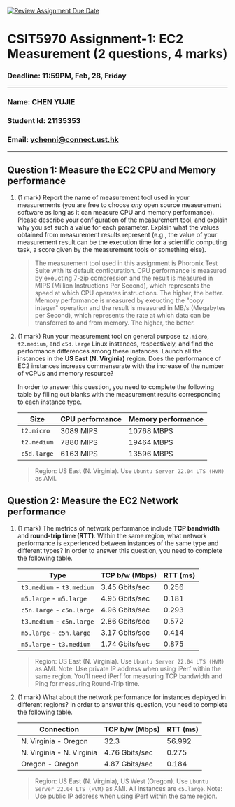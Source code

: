 [![Review Assignment Due Date](https://classroom.github.com/assets/deadline-readme-button-22041afd0340ce965d47ae6ef1cefeee28c7c493a6346c4f15d667ab976d596c.svg)](https://classroom.github.com/a/IAASVEAZ)
# CSIT5970 Assignment-1: EC2 Measurement (2 questions, 4 marks)

### Deadline: 11:59PM, Feb, 28, Friday

---

### Name: CHEN YUJIE
### Student Id: 21135353
### Email: ychenni@connect.ust.hk

---

## Question 1: Measure the EC2 CPU and Memory performance

1. (1 mark) Report the name of measurement tool used in your measurements (you are free to choose *any* open source measurement software as long as it can measure CPU and memory performance). Please describe your configuration of the measurement tool, and explain why you set such a value for each parameter. Explain what the values obtained from measurement results represent (e.g., the value of your measurement result can be the execution time for a scientific computing task, a score given by the measurement tools or something else).

    > The measurement tool used in this assignment is Phoronix Test Suite with its default configuration.
    > CPU performance is measured by exeucting 7-zip compression and the result is measured in MIPS (Million Instructions Per Second), which represents the speed at which CPU operates instructions. The higher, the better.
    > Memory performance is measured by exeucting the "copy integer" operation and the result is measured in MB/s (Megabytes per Second), which represents the rate at which data can be transferred to and from memory. The higher, the better.

2. (1 mark) Run your measurement tool on general purpose `t2.micro`, `t2.medium`, and `c5d.large` Linux instances, respectively, and find the performance differences among these instances. Launch all the instances in the **US East (N. Virginia)** region. Does the performance of EC2 instances increase commensurate with the increase of the number of vCPUs and memory resource?

    In order to answer this question, you need to complete the following table by filling out blanks with the measurement results corresponding to each instance type.

    | Size        | CPU performance | Memory performance |
    | ----------- | --------------- | ------------------ |
    | `t2.micro` |3089 MIPS        |10768 MBPS          |
    | `t2.medium`  |7880 MIPS        |19464 MBPS          |
    | `c5d.large` |6163 MIPS        |13596 MBPS          |

    > Region: US East (N. Virginia). Use `Ubuntu Server 22.04 LTS (HVM)` as AMI.

## Question 2: Measure the EC2 Network performance

1. (1 mark) The metrics of network performance include **TCP bandwidth** and **round-trip time (RTT)**. Within the same region, what network performance is experienced between instances of the same type and different types? In order to answer this question, you need to complete the following table.

    | Type                      | TCP b/w (Mbps) | RTT (ms) |
    | ------------------------- | -------------- | -------- |
    | `t3.medium` - `t3.medium` |3.45 Gbits/sec  |0.256     |
    | `m5.large` - `m5.large`   |4.95 Gbits/sec  |0.181     |
    | `c5n.large` - `c5n.large` |4.96 Gbits/sec  |0.293     |
    | `t3.medium` - `c5n.large` |2.86 Gbits/sec  |0.572     |
    | `m5.large` - `c5n.large`  |3.17 Gbits/sec  |0.414     |
    | `m5.large` - `t3.medium`  |1.74 Gbits/sec  |0.875     |

    > Region: US East (N. Virginia). Use `Ubuntu Server 22.04 LTS (HVM)` as AMI. Note: Use private IP address when using iPerf within the same region. You'll need iPerf for measuring TCP bandwidth and Ping for measuring Round-Trip time.

2. (1 mark) What about the network performance for instances deployed in different regions? In order to answer this question, you need to complete the following table.

    | Connection                | TCP b/w (Mbps) | RTT (ms) |
    | ------------------------- | -------------- | -------- |
    | N. Virginia - Oregon      |32.3            |56.992    |
    | N. Virginia - N. Virginia |4.76 Gbits/sec  |0.275     |
    | Oregon - Oregon           |4.87 Gbits/sec  |0.184     |
 
    > Region: US East (N. Virginia), US West (Oregon). Use `Ubuntu Server 22.04 LTS (HVM)` as AMI. All instances are `c5.large`. Note: Use public IP address when using iPerf within the same region.

